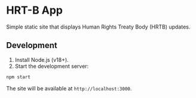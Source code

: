 # HRT-B App

Simple static site that displays Human Rights Treaty Body (HRTB) updates.

## Development

1. Install Node.js (v18+).
2. Start the development server:

```bash
npm start
```

The site will be available at `http://localhost:3000`.

